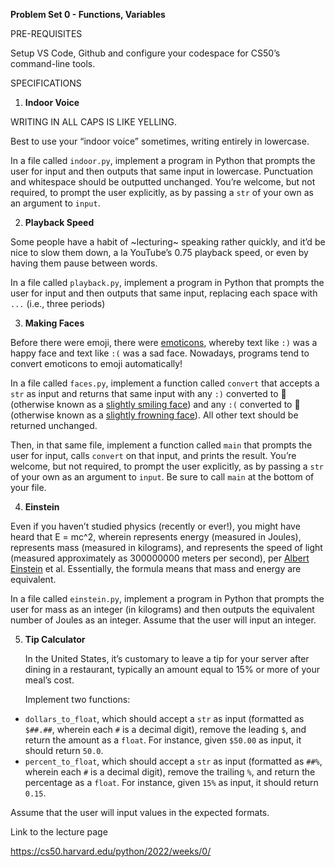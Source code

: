 **Problem Set 0 - Functions, Variables**

PRE-REQUISITES

Setup VS Code, Github and configure your codespace for CS50’s command-line tools.



SPECIFICATIONS

1. **Indoor Voice**

WRITING IN ALL CAPS IS LIKE YELLING.

Best to use your “indoor voice” sometimes, writing entirely in lowercase.

In a file called `indoor.py`, implement a program in Python that prompts the user for input and then outputs that same input in lowercase. Punctuation and whitespace should be outputted unchanged. You’re welcome, but not required, to prompt the user explicitly, as by passing a `str` of your own as an argument to `input`.



2. **Playback Speed**

Some people have a habit of ~lecturing~ speaking
rather quickly, and it’d be nice to slow them down, a la YouTube’s 0.75 playback speed, or even by having them pause between words.

In a file called `playback.py`, implement a program in Python that prompts the user for input and then outputs that same input, replacing each space with `...` (i.e., three periods)


3. **Making Faces**

Before there were emoji, there were [emoticons](https://en.wikipedia.org/wiki/List_of_emoticons), whereby text like `:)` was a happy face and text like `:(` was a sad face. Nowadays, programs tend to convert emoticons to emoji automatically!

In a file called `faces.py`, implement a function called `convert` that accepts a `str` as input and returns that same input with any `:)` converted to 🙂 (otherwise known as a [slightly smiling face](https://emojipedia.org/slightly-smiling-face/)) and any `:(` converted to 🙁 (otherwise known as a [slightly frowning face](https://emojipedia.org/slightly-frowning-face/)). All other text should be returned unchanged.

Then, in that same file, implement a function called `main` that prompts the user for input, calls `convert` on that input, and prints the result. You’re welcome, but not required, to prompt the user explicitly, as by passing a `str` of your own as an argument to `input`. Be sure to call `main` at the bottom of your file.


4. **Einstein**

Even if you haven’t studied physics (recently or ever!), you might have heard that E = mc^2, wherein  represents energy (measured in Joules),  represents mass (measured in kilograms), and  represents the speed of light (measured approximately as 300000000 meters per second), per [Albert Einstein](https://en.wikipedia.org/wiki/Albert_Einstein) et al. Essentially, the formula means that mass and energy are equivalent.

In a file called `einstein.py`,
 implement a program in Python that prompts the user for mass as an integer (in kilograms) and then outputs the equivalent number of Joules as an integer. Assume that the user will input an integer.


5. **Tip Calculator**

   In the United States, it’s customary to leave a tip for your server after dining in a restaurant, typically an amount equal to 15% or more of your meal’s cost.

   Implement two functions:

* `dollars_to_float`, which should accept a `str` as input (formatted as `$##.##`, wherein each `#` is a decimal digit), remove the leading `$`, and return the amount as a `float`. For instance, given `$50.00` as input, it should return `50.0`.
* `percent_to_float`, which should accept a `str` as input (formatted as `##%`, wherein each `#` is a decimal digit), remove the trailing `%`, and return the percentage as a `float`. For instance, given `15%` as input, it should return `0.15`.

Assume that the user will input values in the expected formats.


Link to the lecture page

https://cs50.harvard.edu/python/2022/weeks/0/
